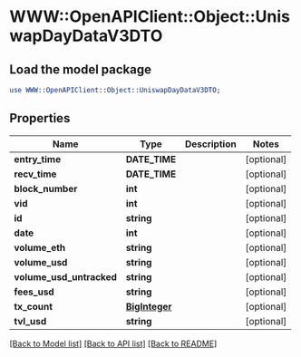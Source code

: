 # WWW::OpenAPIClient::Object::UniswapDayDataV3DTO

## Load the model package
```perl
use WWW::OpenAPIClient::Object::UniswapDayDataV3DTO;
```

## Properties
Name | Type | Description | Notes
------------ | ------------- | ------------- | -------------
**entry_time** | **DATE_TIME** |  | [optional] 
**recv_time** | **DATE_TIME** |  | [optional] 
**block_number** | **int** |  | [optional] 
**vid** | **int** |  | [optional] 
**id** | **string** |  | [optional] 
**date** | **int** |  | [optional] 
**volume_eth** | **string** |  | [optional] 
**volume_usd** | **string** |  | [optional] 
**volume_usd_untracked** | **string** |  | [optional] 
**fees_usd** | **string** |  | [optional] 
**tx_count** | [**BigInteger**](BigInteger.md) |  | [optional] 
**tvl_usd** | **string** |  | [optional] 

[[Back to Model list]](../README.md#documentation-for-models) [[Back to API list]](../README.md#documentation-for-api-endpoints) [[Back to README]](../README.md)


